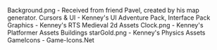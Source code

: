 Background.png - Received from friend Pavel, created by his map generator.
Cursors & UI - Kenney's UI Adventure Pack, Interface Pack
Graphics - Kenney's RTS Medieval 2d Assets
Clock.png - Kenney's Platformer Assets Buildings
starGold.png - Kenney's Physics Assets
GameIcons - Game-Icons.Net
